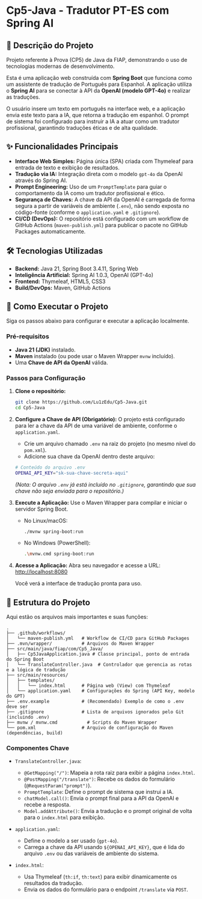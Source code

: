 # Cp5-Java - Tradutor PT-ES com Spring AI

## 📖 Descrição do Projeto

Projeto referente à Prova (CP5) de Java da FIAP, demonstrando o uso de tecnologias modernas de desenvolvimento.

Esta é uma aplicação web construída com **Spring Boot** que funciona como um assistente de tradução de Português para Espanhol. A aplicação utiliza o **Spring AI** para se conectar à API da **OpenAI (modelo GPT-4o)** e realizar as traduções.

O usuário insere um texto em português na interface web, e a aplicação envia este texto para a IA, que retorna a tradução em espanhol. O prompt de sistema foi configurado para instruir a IA a atuar como um tradutor profissional, garantindo traduções éticas e de alta qualidade.

## ✨ Funcionalidades Principais

  * **Interface Web Simples:** Página única (SPA) criada com Thymeleaf para entrada de texto e exibição de resultados.
  * **Tradução via IA:** Integração direta com o modelo `gpt-4o` da OpenAI através do Spring AI.
  * **Prompt Engineering:** Uso de um `PromptTemplate` para guiar o comportamento da IA como um tradutor profissional e ético.
  * **Segurança de Chaves:** A chave da API da OpenAI é carregada de forma segura a partir de variáveis de ambiente (`.env`), não sendo exposta no código-fonte (conforme o `application.yaml` e `.gitignore`).
  * **CI/CD (DevOps):** O repositório está configurado com um workflow de GitHub Actions (`maven-publish.yml`) para publicar o pacote no GitHub Packages automaticamente.

## 🛠️ Tecnologias Utilizadas

  * **Backend:** Java 21, Spring Boot 3.4.11, Spring Web
  * **Inteligência Artificial:** Spring AI 1.0.3, OpenAI (GPT-4o)
  * **Frontend:** Thymeleaf, HTML5, CSS3
  * **Build/DevOps:** Maven, GitHub Actions

## 🚀 Como Executar o Projeto

Siga os passos abaixo para configurar e executar a aplicação localmente.

### Pré-requisitos

  * **Java 21 (JDK)** instalado.
  * **Maven** instalado (ou pode usar o Maven Wrapper `mvnw` incluído).
  * Uma **Chave de API da OpenAI** válida.

### Passos para Configuração

1.  **Clone o repositório:**

    ```sh
    git clone https://github.com/Lu1zEdu/Cp5-Java.git
    cd Cp5-Java
    ```

2.  **Configure a Chave de API (Obrigatório):**
    O projeto está configurado para ler a chave da API de uma variável de ambiente, conforme o `application.yaml`.

      * Crie um arquivo chamado `.env` na raiz do projeto (no mesmo nível do `pom.xml`).
      * Adicione sua chave da OpenAI dentro deste arquivo:

    <!-- end list -->

    ```sh
    # Conteúdo do arquivo .env
    OPENAI_API_KEY="sk-sua-chave-secreta-aqui"
    ```

    *(Nota: O arquivo `.env` já está incluído no `.gitignore`, garantindo que sua chave não seja enviada para o repositório.)*

3.  **Execute a Aplicação:**
    Use o Maven Wrapper para compilar e iniciar o servidor Spring Boot.

      * No Linux/macOS:
        ```sh
        ./mvnw spring-boot:run
        ```
      * No Windows (PowerShell):
        ```sh
        .\mvnw.cmd spring-boot:run
        ```

4.  **Acesse a Aplicação:**
    Abra seu navegador e acesse a URL:
    [http://localhost:8080](https://www.google.com/search?q=http://localhost:8080)

    Você verá a interface de tradução pronta para uso.

## 📂 Estrutura do Projeto

Aqui estão os arquivos mais importantes e suas funções:

```
.
├── .github/workflows/
│   └── maven-publish.yml   # Workflow de CI/CD para GitHub Packages
├── .mvn/wrapper/           # Arquivos do Maven Wrapper
├── src/main/java/fiap/com/Cp5_Java/
│   ├── Cp5JavaApplication.java # Classe principal, ponto de entrada do Spring Boot
│   └── TranslateController.java  # Controlador que gerencia as rotas e a lógica de tradução
├── src/main/resources/
│   ├── templates/
│   │   └── index.html      # Página web (View) com Thymeleaf
│   └── application.yaml    # Configurações do Spring (API Key, modelo do GPT)
├── .env.example            # (Recomendado) Exemplo de como o .env deve ser
├── .gitignore              # Lista de arquivos ignorados pelo Git (incluindo .env)
├── mvnw / mvnw.cmd           # Scripts do Maven Wrapper
└── pom.xml                 # Arquivo de configuração do Maven (dependências, build)
```

### Componentes Chave

  * `TranslateController.java`:

      * `@GetMapping("/")`: Mapeia a rota raiz para exibir a página `index.html`.
      * `@PostMapping("/translate")`: Recebe os dados do formulário (`@RequestParam("prompt")`).
      * `PromptTemplate`: Define o prompt de sistema que instrui a IA.
      * `chatModel.call()`: Envia o prompt final para a API da OpenAI e recebe a resposta.
      * `Model.addAttribute()`: Envia a tradução e o prompt original de volta para o `index.html` para exibição.

  * `application.yaml`:

      * Define o modelo a ser usado (`gpt-4o`).
      * Carrega a chave da API usando `${OPENAI_API_KEY}`, que é lida do arquivo `.env` ou das variáveis de ambiente do sistema.

  * `index.html`:

      * Usa Thymeleaf (`th:if`, `th:text`) para exibir dinamicamente os resultados da tradução.
      * Envia os dados do formulário para o endpoint `/translate` via `POST`.
